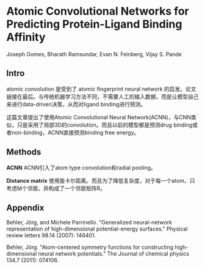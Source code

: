 # Atomic Convolutional Networks for Predicting Protein-Ligand Binding Affinity

Joseph Gomes, Bharath Ramsundar, Evan N. Feinberg, Vijay S. Pande

## Intro

atomic convolution 是受到了 atomic fingerprint neural network 的启发。论文链接在最后。与传统机器学习方法不同，不需要人工的输入数据，而是让模型自己来进行data-driven决策，从而对ligand binding进行预测。

这篇文章提出了使用Atomic Convolutional Neural Network(ACNN)，与CNN类似，只是采用了局部3D的convolution。而且以前的模型都是预测drug binding或者non-binding，ACNN直接预测binding free energy。

## Methods

**ACNN** ACNN引入了atom type convolution和radial pooling。

**Distance matrix** 使用笛卡尔距离。而且为了降低复杂度，对于每一个atom，只考虑M个邻居。并构成了一个邻居矩阵R。



## Appendix

Behler, Jörg, and Michele Parrinello. "Generalized neural-network representation of high-dimensional potential-energy surfaces." Physical review letters 98.14 (2007): 146401.

Behler, Jörg. "Atom-centered symmetry functions for constructing high-dimensional neural network potentials." The Journal of chemical physics 134.7 (2011): 074106.